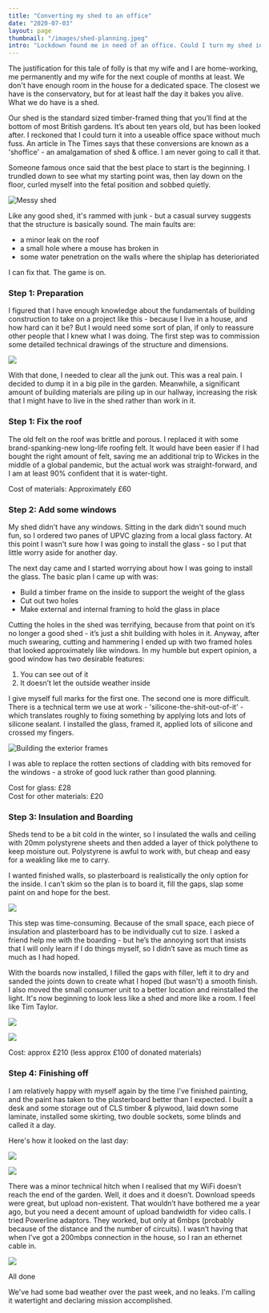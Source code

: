 ```yaml
---
title: "Converting my shed to an office"
date: "2020-07-03"
layout: page
thumbnail: "/images/shed-planning.jpeg"
intro: "Lockdown found me in need of an office. Could I turn my shed into a comfortable place to work?"
---
```


The justification for this tale of folly is that my wife and I are home-working, me permanently and my wife for the next couple of months at least. We don't have enough room in the house for a dedicated space. The closest we have is the conservatory, but for at least half the day it bakes you alive. What we do have is a shed.

Our shed is the standard sized timber-framed thing that you’ll find at the bottom of most British gardens. It’s about ten years old, but has been looked after. I reckoned that I could turn it into a useable office space without much fuss. An article in The Times says that these conversions are known as a 'shoffice' - an amalgamation of shed & office. I am never going to call it that.

Someone famous once said that the best place to start is the beginning. I trundled down to see what my starting point was, then lay down on the floor, curled myself into the fetal position and sobbed quietly.

![Messy shed](/images/img_0560-scaled.jpg)

Like any good shed, it's rammed with junk - but a casual survey suggests that the structure is basically sound. The main faults are:

- a minor leak on the roof
- a small hole where a mouse has broken in
- some water penetration on the walls where the shiplap has deterioriated

I can fix that. The game is on.

### Step 1: Preparation

I figured that I have enough knowledge about the fundamentals of building construction to take on a project like this - because I live in a house, and how hard can it be? But I would need some sort of plan, if only to reassure other people that I knew what I was doing. The first step was to commission some detailed technical drawings of the structure and dimensions.

![](/images/shed-planning.jpeg)

With that done, I needed to clear all the junk out. This was a real pain. I decided to dump it in a big pile in the garden. Meanwhile, a significant amount of building materials are piling up in our hallway, increasing the risk that I might have to live in the shed rather than work in it.

### Step 1: Fix the roof

The old felt on the roof was brittle and porous. I replaced it with some brand-spanking-new long-life roofing felt. It would have been easier if I had bought the right amount of felt, saving me an additional trip to Wickes in the middle of a global pandemic, but the actual work was straight-forward, and I am at least 90% confident that it is water-tight.  
  
Cost of materials: Approximately £60

### Step 2: Add some windows

My shed didn't have any windows. Sitting in the dark didn't sound much fun, so I ordered two panes of UPVC glazing from a local glass factory. At this point I wasn't sure how I was going to install the glass - so I put that little worry aside for another day.

The next day came and I started worrying about how I was going to install the glass. The basic plan I came up with was:

- Build a timber frame on the inside to support the weight of the glass
- Cut out two holes
- Make external and internal framing to hold the glass in place

Cutting the holes in the shed was terrifying, because from that point on it’s no longer a good shed - it’s just a shit building with holes in it. Anyway, after much swearing, cutting and hammering I ended up with two framed holes that looked approximately like windows. In my humble but expert opinion, a good window has two desirable features:

1. You can see out of it
2. It doesn’t let the outside weather inside

I give myself full marks for the first one. The second one is more difficult. There is a technical term we use at work - 'silicone-the-shit-out-of-it' - which translates roughly to fixing something by applying lots and lots of silicone sealant. I installed the glass, framed it, applied lots of silicone and crossed my fingers.

![Building the exterior frames](/images/img_0571-1-1024x516.jpg)

I was able to replace the rotten sections of cladding with bits removed for the windows - a stroke of good luck rather than good planning.

Cost for glass: £28  
Cost for other materials: £20

### Step 3: Insulation and Boarding

Sheds tend to be a bit cold in the winter, so I insulated the walls and ceiling with 20mm polystyrene sheets and then added a layer of thick polythene to keep moisture out. Polystyrene is awful to work with, but cheap and easy for a weakling like me to carry.

I wanted finished walls, so plasterboard is realistically the only option for the inside. I can’t skim so the plan is to board it, fill the gaps, slap some paint on and hope for the best.

![](/images/shed-insulation.jpeg)

This step was time-consuming. Because of the small space, each piece of insulation and plasterboard has to be individually cut to size. I asked a friend help me with the boarding - but he’s the annoying sort that insists that I will only learn if I do things myself, so I didn’t save as much time as much as I had hoped.

With the boards now installed, I filled the gaps with filler, left it to dry and sanded the joints down to create what I hoped (but wasn't) a smooth finish. I also moved the small consumer unit to a better location and reinstalled the light. It's now beginning to look less like a shed and more like a room. I feel like Tim Taylor.

![](/images/img_0573-1.jpg)

![](/images/img_0574-2.jpg)

Cost: approx £210 (less approx £100 of donated materials)

### Step 4: Finishing off

I am relatively happy with myself again by the time I've finished painting, and the paint has taken to the plasterboard better than I expected. I built a desk and some storage out of CLS timber & plywood, laid down some laminate, installed some skirting, two double sockets, some blinds and called it a day.

Here's how it looked on the last day:

![](/images/img_0614.jpg)

![](/images/img_0616.jpg)

There was a minor technical hitch when I realised that my WiFi doesn’t reach the end of the garden. Well, it does and it doesn’t. Download speeds were great, but upload non-existent. That wouldn’t have bothered me a year ago, but you need a decent amount of upload bandwidth for video calls. I tried Powerline adaptors. They worked, but only at 6mbps (probably because of the distance and the number of circuits). I wasn’t having that when I’ve got a 200mbps connection in the house, so I ran an ethernet cable in.

![](/images/img_0619-1024x768.jpg)

All done

We've had some bad weather over the past week, and no leaks. I'm calling it watertight and declaring mission accomplished.
